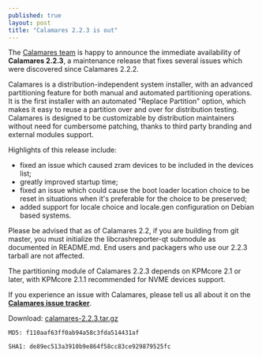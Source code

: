 ```yaml
---
published: true
layout: post
title: "Calamares 2.2.3 is out"
---
```

The [Calamares team](https://calamares.io/team/) is happy to announce the immediate availability of **Calamares 2.2.3**, a maintenance release that fixes several issues which were discovered since Calamares 2.2.2.

Calamares is a distribution-independent system installer, with an advanced partitioning feature for both manual and automated partitioning operations. It is the first installer with an automated "Replace Partition" option, which makes it easy to reuse a partition over and over for distribution testing. Calamares is designed to be customizable by distribution maintainers without need for cumbersome patching, thanks to third party branding and external modules support.

<!--more-->

Highlights of this release include:

* fixed an issue which caused zram devices to be included in the devices list;
* greatly improved startup time;
* fixed an issue which could cause the boot loader location choice to be reset in situations when it's preferable for the choice to be preserved;
* added support for locale choice and locale.gen configuration on Debian based systems.

Please be advised that as of Calamares 2.2, if you are building from git master, you must initialize the libcrashreporter-qt submodule as documented in README.md. End users and packagers who use our 2.2.3 tarball are not affected.

The partitioning module of Calamares 2.2.3 depends on KPMcore 2.1 or later, with KPMcore 2.1.1 recommended for NVME devices support.

If you experience an issue with Calamares, please tell us all about it on the [**Calamares issue tracker**](https://calamares.io/bugs/).

Download: [calamares-2.2.3.tar.gz](https://github.com/calamares/calamares/releases/download/v2.2.3/calamares-2.2.3.tar.gz)

`MD5: f110aaf63ff0ab94a58c3fda514431af`

`SHA1: de89ec513a3910b9e864f58cc83ce929879525fc`
